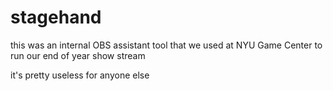 # stagehand

this was an internal OBS assistant tool that we used at NYU Game Center to run our end of year show stream

it's pretty useless for anyone else
